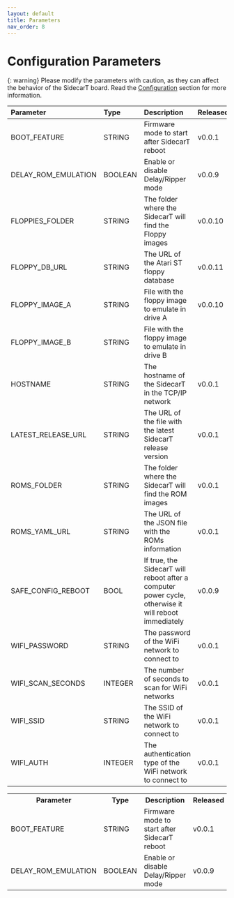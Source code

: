 ```yaml
---
layout: default
title: Parameters
nav_order: 8
---
```


# Configuration Parameters

{: warning}
Please modify the parameters with caution, as they can affect the behavior of the SidecarT board. Read the [Configuration](/configuration) section for more information.

| Parameter            | Type      | Description                                            | Released | Default                              |
|:---------------------|:----------|:-------------------------------------------------------|:---------|:-------------------------------------|
| BOOT_FEATURE         | STRING    | Firmware mode to start after SidecarT reboot           | v0.0.1   | CONFIGURATOR                         |
| DELAY_ROM_EMULATION  | BOOLEAN   | Enable or disable Delay/Ripper mode                    | v0.0.9   | false                                |
| FLOPPIES_FOLDER      | STRING    | The folder where the SidecarT will find the Floppy images | v0.0.10  | /floppies                            |
| FLOPPY_DB_URL        | STRING    | The URL of the Atari ST floppy database                | v0.0.11  | http:// ataristdb.sidecart.xyz        |
| FLOPPY_IMAGE_A       | STRING    | File with the floppy image to emulate in drive A       | v0.0.10  |                                      |
| FLOPPY_IMAGE_B       | STRING    | File with the floppy image to emulate in drive B       |          |                                      |
| HOSTNAME             | STRING    | The hostname of the SidecarT in the TCP/IP network     | v0.0.1   | sidecart                             |
| LATEST_RELEASE_URL   | STRING    | The URL of the file with the latest SidecarT release version | v0.0.1   | http:// atarist.sidecart.xyz/ version.txt |
| ROMS_FOLDER          | STRING    | The folder where the SidecarT will find the ROM images | v0.0.1   | /roms                                |
| ROMS_YAML_URL        | STRING    | The URL of the JSON file with the ROMs information     | v0.0.1   | http:// roms.sidecart.xyz/ roms.json   |
| SAFE_CONFIG_REBOOT   | BOOL      | If true, the SidecarT will reboot after a computer power cycle, otherwise it will reboot immediately | v0.0.9   | true                                 |
| WIFI_PASSWORD        | STRING    | The password of the WiFi network to connect to         | v0.0.1   |                                      |
| WIFI_SCAN_SECONDS    | INTEGER   | The number of seconds to scan for WiFi networks        | v0.0.1   | 15                                   |
| WIFI_SSID            | STRING    | The SSID of the WiFi network to connect to             | v0.0.1   |                                      |
| WIFI_AUTH            | INTEGER   | The authentication type of the WiFi network to connect to | v0.0.1   |                                      |

<table style="width: 100%;">
  <tr>
    <th>Parameter</th>
    <th>Type</th>
    <th style="width: 100%;">Description</th>
    <th>Released</th>
    <th>Default</th>
  </tr>
  <tr>
    <td>BOOT_FEATURE</td>
    <td>STRING</td>
    <td>Firmware mode to start after SidecarT reboot</td>
    <td>v0.0.1</td>
    <td>CONFIGURATOR</td>
  </tr>
  <tr>
    <td>DELAY_ROM_EMULATION</td>
    <td>BOOLEAN</td>
    <td>Enable or disable Delay/Ripper mode</td>
    <td>v0.0.9</td>
    <td>false</td>
  </tr>
  <!-- Add more rows similarly -->
</table>
